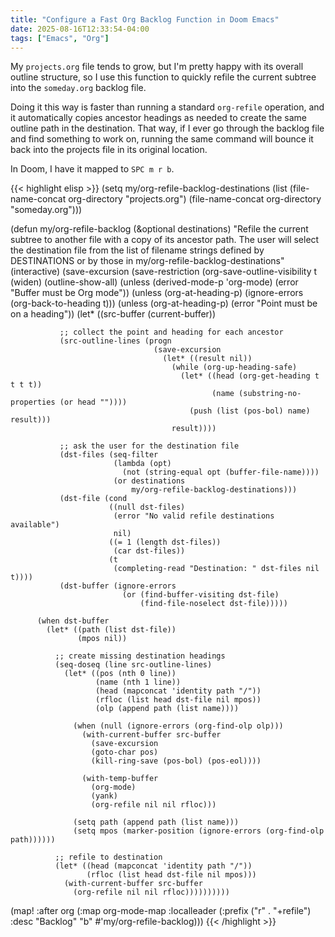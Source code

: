 ```yaml
---
title: "Configure a Fast Org Backlog Function in Doom Emacs"
date: 2025-08-16T12:33:54-04:00
tags: ["Emacs", "Org"]
---
```


My `projects.org` file tends to grow, but I'm pretty happy with its overall outline structure,
so I use this function to quickly refile the current subtree into the `someday.org` backlog file.

<!--more-->

Doing it this way is faster than running a standard `org-refile` operation,
and it automatically copies ancestor headings as needed to create the same outline path in the destination.
That way, if I ever go through the backlog file and find something to work on,
running the same command will bounce it back into the projects file in its original location.

In Doom, I have it mapped to `SPC m r b`.

{{< highlight elisp >}}
(setq my/org-refile-backlog-destinations
      (list (file-name-concat org-directory "projects.org")
            (file-name-concat org-directory "someday.org")))

(defun my/org-refile-backlog (&optional destinations)
  "Refile the current subtree to another file with a copy of its ancestor path.
The user will select the destination file from the list of filename strings
defined by DESTINATIONS or by those in my/org-refile-backlog-destinations"
  (interactive)
  (save-excursion
    (save-restriction
      (org-save-outline-visibility t
        (widen)
        (outline-show-all)
        (unless (derived-mode-p 'org-mode)
          (error "Buffer must be Org mode"))
        (unless (org-at-heading-p)
          (ignore-errors (org-back-to-heading t)))
        (unless (org-at-heading-p)
          (error "Point must be on a heading"))
        (let* ((src-buffer (current-buffer))

               ;; collect the point and heading for each ancestor
               (src-outline-lines (progn
                                    (save-excursion
                                      (let* ((result nil))
                                        (while (org-up-heading-safe)
                                          (let* ((head (org-get-heading t t t t))
                                                 (name (substring-no-properties (or head ""))))
                                            (push (list (pos-bol) name) result)))
                                        result))))

               ;; ask the user for the destination file
               (dst-files (seq-filter
                           (lambda (opt)
                             (not (string-equal opt (buffer-file-name))))
                           (or destinations
                               my/org-refile-backlog-destinations)))
               (dst-file (cond
                          ((null dst-files)
                           (error "No valid refile destinations available")
                           nil)
                          ((= 1 (length dst-files))
                           (car dst-files))
                          (t
                           (completing-read "Destination: " dst-files nil t))))
               (dst-buffer (ignore-errors
                             (or (find-buffer-visiting dst-file)
                                 (find-file-noselect dst-file)))))

          (when dst-buffer
            (let* ((path (list dst-file))
                   (mpos nil))

              ;; create missing destination headings
              (seq-doseq (line src-outline-lines)
                (let* ((pos (nth 0 line))
                       (name (nth 1 line))
                       (head (mapconcat 'identity path "/"))
                       (rfloc (list head dst-file nil mpos))
                       (olp (append path (list name))))

                  (when (null (ignore-errors (org-find-olp olp)))
                    (with-current-buffer src-buffer
                      (save-excursion
                      (goto-char pos)
                      (kill-ring-save (pos-bol) (pos-eol))))

                    (with-temp-buffer
                      (org-mode)
                      (yank)
                      (org-refile nil nil rfloc)))

                  (setq path (append path (list name)))
                  (setq mpos (marker-position (ignore-errors (org-find-olp path))))))

              ;; refile to destination
              (let* ((head (mapconcat 'identity path "/"))
                     (rfloc (list head dst-file nil mpos)))
                (with-current-buffer src-buffer
                  (org-refile nil nil rfloc))))))))))

(map! :after org
      (:map org-mode-map
       :localleader
       (:prefix ("r" . "+refile")
        :desc "Backlog" "b" #'my/org-refile-backlog)))
{{< /highlight >}}
